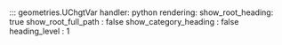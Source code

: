 # 
::: geometries.UChgtVar
    handler: python
    rendering:
      show_root_heading: true
      show_root_full_path : false
      show_category_heading : false
      heading_level : 1